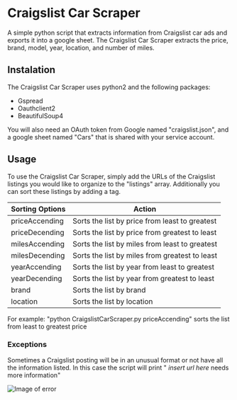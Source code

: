 # Craigslist Car Scraper
A simple python script that extracts information from Craigslist car ads and exports it into a google sheet. The Craigslist Car Scraper extracts the price, brand, model, year, location, and number of miles. 

## Instalation
The Craigslist Car Scraper uses python2 and the following packages:
* Gspread
* Oauthclient2
* BeautifulSoup4

You will also need an OAuth token from Google named "craigslist.json", and a google sheet named "Cars" that is shared with your service account.

## Usage
To use the Craigslist Car Scraper, simply add the URLs of the Craigslist listings you would like to organize to the "listings" array. Additionally you can sort these listings by adding a tag. 

Sorting Options| Action
-------------- | ------
priceAccending|Sorts the list by price from least to greatest
priceDecending|Sorts the list by price from greatest to least
milesAccending|Sorts the list by miles from least to greatest
milesDecending|Sorts the list by miles from greatest to least
yearAccending|Sorts the list by year from least to greatest
yearDecending|Sorts the list by year from greatest to least
brand|Sorts the list by brand
location|Sorts the list by location

For example: "python CraigslistCarScraper.py priceAccending" sorts the list from least to greatest price

### Exceptions
Sometimes a Craigslist posting will be in an unusual format or not have all the information listed. In this case the script will print " *insert url here* needs more information"

![Image of error](https://i.imgur.com/qOLVgrO.png)
